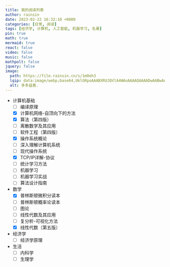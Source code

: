 ```yaml
---
title: 我的阅读列表
author: rainsin
date: 2023-02-22 16:32:10 +0800
categories: [日常, 阅读]
tags: [经济学, 计算机, 人工智能, 机器学习, 名著]
pin: true
math: true
mermaid: true
react: false
video: false
music: false
mathpolt: false
jquery: false
image:
  path: https://file.rainsin.cn/s/1m0eh3
  lqip: data:image/webp;base64,UklGRpoAAABXRUJQVlA4WAoAAAAQAAAADwAABwAAQUxQSDIAAAARL0AmbZurmr57yyIiqE8oiG0bejIYEQTgqiDA9vqnsUSI6H+oAERp2HZ65qP/VIAWAFZQOCBCAAAA8AEAnQEqEAAIAAVAfCWkAALp8sF8rgRgAP7o9FDvMCkMde9PK7euH5M1m6VWoDXf2FkP3BqV0ZYbO6NA/VFIAAAA
  alt: 多多益善.
---
```


- 计算机基础
    + [ ] 编译原理
    + [x] 计算机网络-自顶向下的方法
    + [x] 算法（第四版）
    + [ ] 离散数学及其应用
    + [ ] 软件工程（第四版）
    + [x] 操作系统概论
    + [ ] 深入理解计算机系统
    + [ ] 现代操作系统
    + [x] TCP/IP详解-协议
    + [ ] 统计学习方法
    + [ ] 机器学习
    + [ ] 机器学习实战
    + [ ] 算法设计指南

- 数学
    + [x] 普林斯顿微积分读本
    + [ ] 普林斯顿概率论读本
    + [ ] 图论
    + [ ] 线性代数及其应用
    + [ ] 复分析-可视化方法
    + [x] 线性代数（第五版）

- 经济学
    + [ ] 经济学原理

- 生活
    + [ ] 内科学
    + [ ] 生理学
